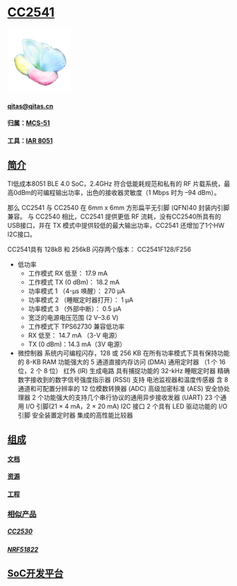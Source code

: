 ﻿# [CC2541](https://github.com/sochub/CC2541) 

[![sites](SoC/SoC.png)](http://www.qitas.cn) 

####  qitas@qitas.cn

#### 归属：[MCS-51](https://github.com/sochub/MCS-51) 
#### 工具：[IAR 8051](https://www.iar.com/iar-embedded-workbench/#!?architecture=8051) 

## [简介](http://www.ti.com.cn/product/cn/CC2541)

TI低成本8051 BLE 4.0 SoC，2.4GHz 符合低能耗规范和私有的 RF 片载系统，最高0dBm的可编程输出功率，出色的接收器灵敏度（1 Mbps 时为 –94 dBm）。

那么 CC2541 与 CC2540 在 6mm x 6mm 方形扁平无引脚 (QFN)40 封装内引脚兼容。 
与 CC2540 相比，CC2541 提供更低 RF 流耗，没有CC2540所具有的USB接口，并在 TX 模式中提供较低的最大输出功率，CC2541 还增加了1个HW I2C接口。

CC2541具有 128kB 和 256kB 闪存两个版本： CC2541F128/F256

- 低功率
	* 工作模式 RX 低至： 17.9 mA
	* 工作模式 TX (0 dBm)： 18.2 mA
	* 功率模式 1 （4-µs 唤醒）： 270 µA
	* 功率模式 2 （睡眠定时器打开）： 1 µA
	* 功率模式 3 （外部中断）： 0.5 µA
	* 宽泛的电源电压范围 (2 V–3.6 V)
	* 工作模式下 TPS62730 兼容低功率
	* RX 低至： 14.7 mA （3-V 电源）
	* TX (0 dBm)：14.3 mA（3V 电源）
- 微控制器
	系统内可编程闪存，128 或 256 KB
	在所有功率模式下具有保持功能的 8-KB RAM
	功能强大的 5 通道直接内存访问 (DMA)
	通用定时器 （1 个 16 位，2 个 8 位）
	红外 (IR) 生成电路
	具有捕捉功能的 32-kHz 睡眠定时器
	精确数字接收到的数字信号强度指示器 (RSSI) 支持
	电池监视器和温度传感器
	含 8 通道和可配置分辨率的 12 位模数转换器 (ADC)
	高级加密标准 (AES) 安全协处理器
	2 个功能强大的支持几个串行协议的通用异步接收发器 (UART)
	23 个通用 I/O 引脚(21 × 4 mA，2 × 20 mA)
	I2C 接口
	2 个具有 LED 驱动功能的 I/O 引脚
	安全装置定时器
	集成的高性能比较器

## [组成](https://github.com/sochub/CC2541)

#### [文档](docs/)

#### [资源](src/)

#### [工程](project/)


### [相似产品](https://github.com/sochub/CC2541)

##### [CC2530](https://github.com/sochub/CC2530)
##### [NRF51822](https://github.com/sochub/NRF51822)


##  [SoC开发平台](http://www.qitas.cn)  

